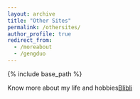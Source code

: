 ```yaml
---
layout: archive
title: "Other Sites"
permalink: /othersites/
author_profile: true
redirect_from:
  - /moreabout
  - /gengduo
---
```


{% include base_path %}

Know more about my life and hobbies[Blibli](https://space.bilibili.com/509842792/video)





